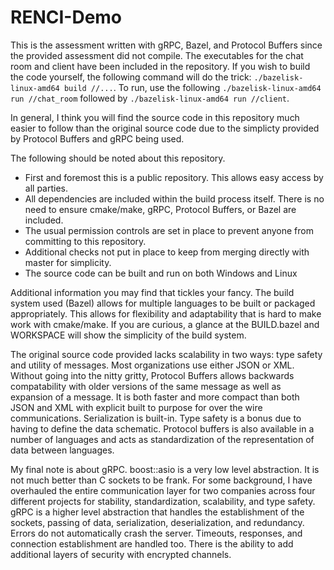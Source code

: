 # RENCI-Demo
This is the assessment written with gRPC, Bazel, and Protocol Buffers since the provided assessment did not compile. The executables for the chat room and client have been included in the repository. If you wish to build the code yourself, the following command will do the trick: `./bazelisk-linux-amd64 build //...`. To run, use the following `./bazelisk-linux-amd64 run //chat_room` followed by `./bazelisk-linux-amd64 run //client`.

In general, I think you will find the source code in this repository much easier to follow than the original source code due to the simplicty provided by Protocol Buffers and gRPC being used.

The following should be noted about this repository.
* First and foremost this is a public repository. This allows easy access by all parties.
* All dependencies are included within the build process itself. There is no need to ensure cmake/make, gRPC, Protocol Buffers, or Bazel are included.
* The usual permission controls are set in place to prevent anyone from committing to this repository.
* Additional checks not put in place to keep from merging directly with master for simplicity.
* The source code can be built and run on both Windows and Linux

Additional information you may find that tickles your fancy. The build system used (Bazel) allows for multiple languages to be built or packaged appropriately. This 
allows for flexibility and adaptability that is hard to make work with cmake/make. If you are curious, a glance at the BUILD.bazel and WORKSPACE will show the
simplicity of the build system.

The original source code provided lacks scalability in two ways: type safety and utility of messages. Most organizations use either JSON or XML. Without going into the
nitty gritty, Protocol Buffers allows backwards compatability with older versions of the same message as well as expansion of a message. It is both faster and more 
compact than both JSON and XML with explicit built to purpose for over the wire communications. Serialization is built-in. Type safety is a bonus due to having to 
define the data schematic. Protocol buffers is also available in a number of languages and acts as standardization of the representation of data between languages.

My final note is about gRPC. boost::asio is a very low level abstraction. It is not much better than C sockets to be frank. For some background, I have overhauled the 
entire communication layer for two companies across four different projects for stability, standardization, scalability, and type safety. gRPC is a higher level 
abstraction that handles the establishment of the sockets, passing of data, serialization, deserialization, and redundancy. Errors do not automatically crash the 
server. Timeouts, responses, and connection establishment are handled too. There is the ability to add additional layers of security with encrypted channels.
